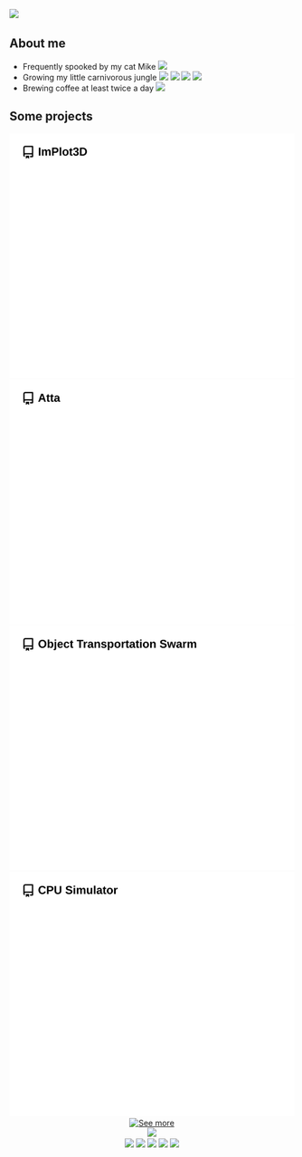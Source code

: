 <a href="https://github.com/brenocq/brenocq/blob/main/.github/scripts/animated_text/animated_text.py"><img height="50" src="https://github.com/user-attachments/assets/770b9056-c4bc-4c45-8132-965014710931"/></a>

## About me
- Frequently spooked by my cat Mike <img height="20" src="https://github.com/user-attachments/assets/5a8f20d7-440c-4de1-a4d3-f55ee4062ca3"/>
- Growing my little carnivorous jungle <img height="20" src="https://github.com/user-attachments/assets/0e669fa0-5712-4ba9-983e-2d77a4ffeca6"/> <img height="20" src="https://github.com/user-attachments/assets/4c934baf-eb66-48d4-9581-28f95ad9eeb4"/> <img height="20" src="https://github.com/user-attachments/assets/5e890f75-40da-4728-80d9-abfd48642583"/> <img height="20" src="https://github.com/user-attachments/assets/28c35912-47a3-4de3-b987-5b6cb516c82a"/>
- Brewing coffee at least twice a day <img height="20" src="https://github.com/user-attachments/assets/425bbef1-7322-4d35-ac59-214e7e2bb2c8"/>

## Some projects
<div align="center">
  <div>
    <a href="https://github.com/brenocq/implot3d"><img src="https://github.com/brenocq/brenocq/blob/generated-repo-images/readme-implot3d.svg"/></a>
    <a href="https://github.com/brenocq/atta"><img src="https://github.com/brenocq/brenocq/blob/generated-repo-images/readme-atta.svg"/></a>
  </div>
  <div>
    <a href="https://github.com/brenocq/object-transportation"><img src="https://github.com/brenocq/brenocq/blob/generated-repo-images/readme-object-transportation-swarm.svg"/></a>
    <a href="https://github.com/brenocq/MyMachine"><img src="https://github.com/brenocq/brenocq/blob/generated-repo-images/readme-cpu-simulator.svg"/></a>
  </div>
  <div>
    <a href="https://brenocq.com/projects"><img src="https://github.com/user-attachments/assets/f2940917-1a80-4bac-82e6-f4c3354fba50" alt="See more"/></a>
  </div>
</div>

<div align="center">
  <img src="https://github.com/user-attachments/assets/347c4c70-760d-4f56-baf0-e8782580122d"/>
</div>

<div align="center">
  <div>
    <a href="https://brenocq.com/"><img src="https://github.com/user-attachments/assets/4df17dcf-4345-4f54-b654-25a30b54a9d5"/></a>
    <a href="https://www.linkedin.com/in/brenocq/"><img src="https://github.com/user-attachments/assets/f19bff8e-dfe7-4420-8703-79fc4941b02b"/></a>
    <a href="mailto:brenocq.br@gmail.com"><img src="https://github.com/user-attachments/assets/8482aa8c-808e-4f16-b8c1-e888e703f6cf"/></a>
    <a href="https://orcid.org/0000-0002-7768-3474"><img src="https://github.com/user-attachments/assets/8ae08d73-b3fe-4812-ad3c-4396a2364c69"/></a>
    <a href="https://scholar.google.com/citations?user=nA1H9ooAAAAJ&hl=en"><img src="https://github.com/user-attachments/assets/138d71b8-d352-4b1c-b55c-fc523add3469"/></a>
  </div>
</div>


